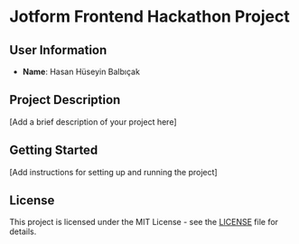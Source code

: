 # Jotform Frontend Hackathon Project

## User Information

- **Name**: Hasan Hüseyin Balbıçak

## Project Description
[Add a brief description of your project here]

## Getting Started
[Add instructions for setting up and running the project]

## License
This project is licensed under the MIT License - see the [LICENSE](LICENSE) file for details. 
